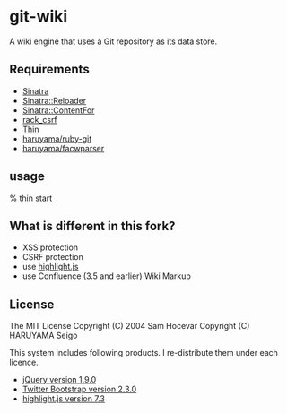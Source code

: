 # git-wiki

A wiki engine that uses a Git repository as its data store.

## Requirements

* [Sinatra](http://www.sinatrarb.com/)
* [Sinatra::Reloader](http://www.sinatrarb.com/contrib/reloader.html)
* [Sinatra::ContentFor](http://www.sinatrarb.com/contrib/content_for.html)
* [rack\_csrf](https://rubygems.org/gems/rack_csrf)
* [Thin](http://code.macournoyer.com/thin/)
* [haruyama/ruby-git](https://github.com/haruyama/ruby-git)
* [haruyama/facwparser](https://github.com/haruyama/facwparser)

## usage

% thin start

## What is different in this fork?

* XSS protection
* CSRF protection
* use [highlight.js](http://softwaremaniacs.org/soft/highlight/en/)
* use Confluence (3.5 and earlier) Wiki Markup

## License

The MIT License
 Copyright (C) 2004 Sam Hocevar
 Copyright (C) HARUYAMA Seigo

This system includes following products. I re-distribute them under each licence.

* [jQuery version 1.9.0](http://jquery.com/)
* [Twitter Bootstrap version 2.3.0](http://twitter.github.com/bootstrap/)
* [highlight.js version 7.3](http://softwaremaniacs.org/soft/highlight/en/)
